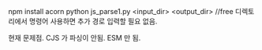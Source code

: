 npm install acorn
python js_parse1.py <input_dir> <output_dir> //free 디렉토리에서 명령어 사용하면 추가 경로 입력할 필요 없음.

현재 문제점. CJS 가 파싱이 안됨. ESM 만 됨.